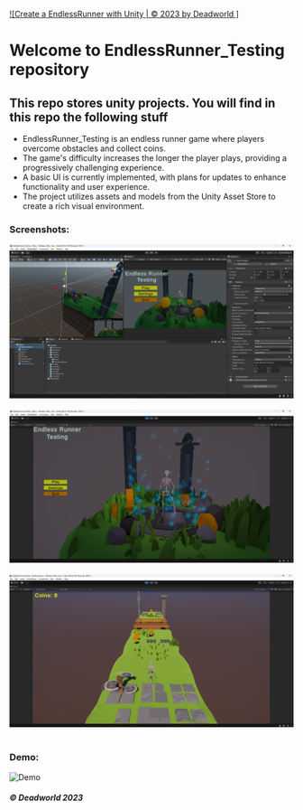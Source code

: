 [![Create a EndlessRunner with Unity | © 2023 by Deadworld ]](https://github.com/Deadworld-bit/EndlessRunner_Testing.git)
# Welcome to EndlessRunner_Testing repository
## This repo stores unity projects. You will find in this repo the following stuff
* EndlessRunner_Testing is an endless runner game where players overcome obstacles and collect coins.
* The game's difficulty increases the longer the player plays, providing a progressively challenging experience.
* A basic UI is currently implemented, with plans for updates to enhance functionality and user experience.
* The project utilizes assets and models from the Unity Asset Store to create a rich visual environment. 

### Screenshots:

![Project First ScreenShot](https://github.com/Deadworld-bit/EndlessRunner_Testing/blob/main/Pics/Screenshot%202024-06-12%20125335.png)<br><br>
![Project Second ScreenShot](https://github.com/Deadworld-bit/EndlessRunner_Testing/blob/main/Pics/Screenshot%202024-07-07%20154834.png)<br><br>
![Project Third ScreenShot](https://github.com/Deadworld-bit/EndlessRunner_Testing/blob/main/Pics/Screenshot%202024-07-07%20154911.png)<br><br>

### Demo:
![Demo]()

##### © Deadworld 2023
